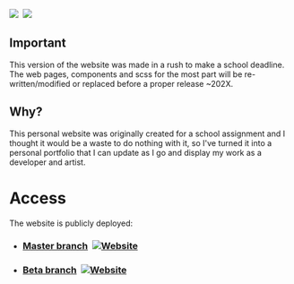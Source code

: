<p >
<img src="https://img.shields.io/github/stars/Rubeanie/Ruben-P?color=efc20f&style=for-the-badge" />&nbsp;
<img src="https://img.shields.io/github/issues/Rubeanie/Ruben-P?style=for-the-badge" />&nbsp;
</p>

## Important

This version of the website was made in a rush to make a school deadline. The web pages, components and scss for the most part will be re-written/modified or replaced before a proper release ~202X.

## Why?

This personal website was originally created for a school assignment and I thought it would be a waste to do nothing with it, so I've turned it into a personal portfolio that I can update as I go and display my work as a developer and artist.

# Access

The website is publicly deployed:

- ### [Master branch](https://www.ruben-p.com)&nbsp; <a href="https://www.ruben-p.com"><img alt="Website" src="https://img.shields.io/website?down_color=red&down_message=Down&label=is&style=flat-square&up_color=44cc11&up_message=Up&url=https%3A%2F%2Fwww.ruben-p.com%2F"></a>
- ### [Beta branch](https://www.beta.ruben-p.com)&nbsp; <a href="https://www.beta.ruben-p.com"><img alt="Website" src="https://img.shields.io/website?down_color=red&down_message=Down&label=is&style=flat-square&up_color=44cc11&up_message=Up&url=https%3A%2F%2Fwww.beta.ruben-p.com%2F"></a>
